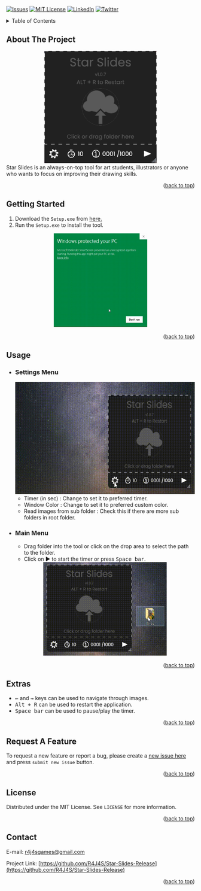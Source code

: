 <div id="top"></div>

<!-- PROJECT SHIELDS -->
[![Issues][issues-shield]][issues-url]
[![MIT License][license-shield]][license-url]
[![LinkedIn][linkedin-shield]][linkedin-url]
[![Twitter][twitter-shield]][twitter-url]

<!-- TABLE OF CONTENTS -->
<details>
  <summary>Table of Contents</summary>
  <ol>
    <li>
      <a href="#about-the-project">About The Project</a>
    </li>
    <li>
      <a href="#getting-started">Getting Started</a>
    </li>
    <li><a href="#usage">Usage</a></li>
    <li><a href="#extras">Extras</a></li>
    <li><a href="#request-a-feature">Request A Feature</a></li>
    <li><a href="#license">License</a></li>
    <li><a href="#contact">Contact</a></li>
  </ol>
</details>

<!-- ABOUT THE PROJECT -->
## About The Project
<div align="center">
  <a href="https://github.com/R4J4S/Star-Slides-Release/releases">
    <img src="Images/demoSS.png" alt="Logo" width="300" height="300">
  </a>
</div>
Star Slides is an always-on-top tool for art students, illustrators or anyone who wants to focus on improving their drawing skills.
<p align="right">(<a href="#top">back to top</a>)</p>




<!-- GETTING STARTED -->
## Getting Started
  1. Download the `Setup.exe` from [here.](https://github.com/R4J4S/Star-Slides-Release/releases)
  2. Run the `Setup.exe` to install the tool.
  <div align = "center">  
    <kbd>
      <img src= "https://github.com/R4J4S/Star-Slides-Release/blob/main/Images/InstallDemo.gif" width = 250 height = 250/>
    </kbd>
  </div>

<p align="right">(<a href="#top">back to top</a>)</p>

<!-- USAGE EXAMPLES -->
## Usage
<ul>
  <li> <h3> Settings Menu</h3>
  <div align = "center">
    <kbd>
      <img src= "https://github.com/R4J4S/Star-Slides-Release/blob/main/Images/SettingsDemo.gif" width = 500 height = 300/>
    </kbd>
  </div>

  <ul>
    <li> Timer (in sec) : Change to set it to preferred timer.
    <li> Window Color : Change to set it to preferred custom color.
    <li> Read images from sub folder : Check this if there are more sub folders in root folder.
  </ul>

  <li> <h3> Main Menu </h3>
  <ul>
    <li> Drag folder into the tool or click on the drop area to select the path to the folder.
    <li> Click on ▶ to start the timer or press <kbd>Space bar</kbd>.
  </ul>
  
  <div align = "center">
  <kbd>
    <img src= "https://github.com/R4J4S/Star-Slides-Release/blob/main/Images/DragFileDemo.gif" width = 330 height = 250/>
  </kbd>
  </div>
<p align="right">(<a href="#top">back to top</a>)</p>
</ul>


<!-- Extras -->
## Extras
  <ul>
    <li> <kbd>←</kbd> and <kbd>→</kbd> keys can be used to navigate through images.
    <li> <kbd>Alt + R</kbd> can be used to restart the application.
    <li> <kbd>Space bar</kbd> can be used to pause/play the timer.
  </ul>

<p align="right">(<a href="#top">back to top</a>)</p>



<!-- Feature Request-->
## Request A Feature

To request a new feature or report a bug, please create a [new issue here](https://github.com/R4J4S/Star-Slides-Release/issues/new) and press `submit new issue` button.

<p align="right">(<a href="#top">back to top</a>)</p>



<!-- LICENSE -->
## License

Distributed under the MIT License. See `LICENSE` for more information.

<p align="right">(<a href="#top">back to top</a>)</p>

<!-- CONTACT -->
## Contact

E-mail: r4j4sgames@gmail.com

Project Link: [https://github.com/R4J4S/Star-Slides-Release](https://github.com/R4J4S/Star-Slides-Release)

<p align="right">(<a href="#top">back to top</a>)</p>

<!-- MARKDOWN LINKS & IMAGES -->
<!-- https://www.markdownguide.org/basic-syntax/#reference-style-links -->
[issues-shield]: https://img.shields.io/github/issues/R4J4S/Star-Slides-Release?label=requests&style=for-the-badge
[issues-url]: https://github.com/R4J4S/Star-Slides-Release/issues
[license-shield]: https://img.shields.io/github/license/R4J4S/Star-Slides-Release?color=MIT&style=for-the-badge
[license-url]: https://github.com/R4J4S/Star-Slides-Release/blob/main/LICENSE
[linkedin-shield]: https://img.shields.io/badge/-LinkedIn-black.svg?style=for-the-badge&logo=linkedin&colorB=555
[linkedin-url]: https://www.linkedin.com/in/r4j4s/
[twitter-shield]:https://img.shields.io/badge/-Twitter-black.svg?style=for-the-badge&logo=twitter&colorB=555
[twitter-url]:https://twitter.com/Real_Rajas
